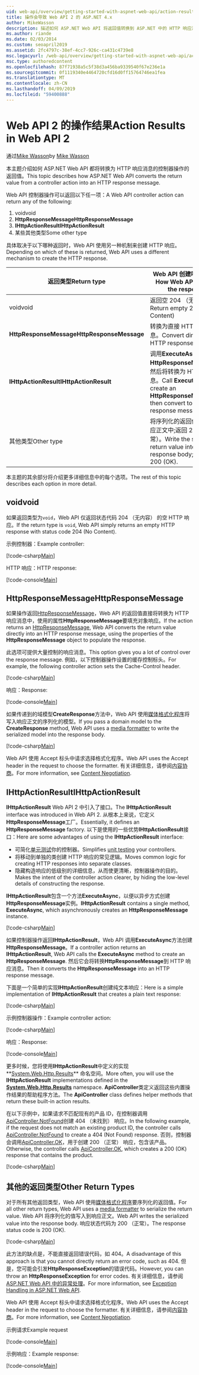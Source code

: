 ```yaml
---
uid: web-api/overview/getting-started-with-aspnet-web-api/action-results
title: 操作会导致 Web API 2 的 ASP.NET 4.x
author: MikeWasson
description: 描述如何 ASP.NET Web API 将返回值转换到 ASP.NET 中的 HTTP 响应消息的控制器操作从 4.x。
ms.author: riande
ms.date: 02/03/2014
ms.custom: seoapril2019
ms.assetid: 2fc4797c-38ef-4cc7-926c-ca431c4739e8
msc.legacyurl: /web-api/overview/getting-started-with-aspnet-web-api/action-results
msc.type: authoredcontent
ms.openlocfilehash: 87f71938a5c5f38d3a456ba9339540f67e236e1a
ms.sourcegitcommit: 0f1119340e4464720cfd16d0ff15764746ea1fea
ms.translationtype: MT
ms.contentlocale: zh-CN
ms.lasthandoff: 04/09/2019
ms.locfileid: "59400888"
---
```

# <a name="action-results-in-web-api-2"></a><span data-ttu-id="a77f4-103">Web API 2 的操作结果</span><span class="sxs-lookup"><span data-stu-id="a77f4-103">Action Results in Web API 2</span></span>

<span data-ttu-id="a77f4-104">通过[Mike Wasson](https://github.com/MikeWasson)</span><span class="sxs-lookup"><span data-stu-id="a77f4-104">by [Mike Wasson](https://github.com/MikeWasson)</span></span>

<span data-ttu-id="a77f4-105">本主题介绍如何 ASP.NET Web API 都将转换为 HTTP 响应消息的控制器操作的返回值。</span><span class="sxs-lookup"><span data-stu-id="a77f4-105">This topic describes how ASP.NET Web API converts the return value from a controller action into an HTTP response message.</span></span>

<span data-ttu-id="a77f4-106">Web API 控制器操作可以返回以下任一项：</span><span class="sxs-lookup"><span data-stu-id="a77f4-106">A Web API controller action can return any of the following:</span></span>

1. <span data-ttu-id="a77f4-107">void</span><span class="sxs-lookup"><span data-stu-id="a77f4-107">void</span></span>
2. **<span data-ttu-id="a77f4-108">HttpResponseMessage</span><span class="sxs-lookup"><span data-stu-id="a77f4-108">HttpResponseMessage</span></span>**
3. **<span data-ttu-id="a77f4-109">IHttpActionResult</span><span class="sxs-lookup"><span data-stu-id="a77f4-109">IHttpActionResult</span></span>**
4. <span data-ttu-id="a77f4-110">某些其他类型</span><span class="sxs-lookup"><span data-stu-id="a77f4-110">Some other type</span></span>

<span data-ttu-id="a77f4-111">具体取决于以下哪种返回时，Web API 使用另一种机制来创建 HTTP 响应。</span><span class="sxs-lookup"><span data-stu-id="a77f4-111">Depending on which of these is returned, Web API uses a different mechanism to create the HTTP response.</span></span>

| <span data-ttu-id="a77f4-112">返回类型</span><span class="sxs-lookup"><span data-stu-id="a77f4-112">Return type</span></span> | <span data-ttu-id="a77f4-113">Web API 创建响应的方式</span><span class="sxs-lookup"><span data-stu-id="a77f4-113">How Web API creates the response</span></span> |
| --- | --- |
| <span data-ttu-id="a77f4-114">void</span><span class="sxs-lookup"><span data-stu-id="a77f4-114">void</span></span> | <span data-ttu-id="a77f4-115">返回空 204 （无内容）</span><span class="sxs-lookup"><span data-stu-id="a77f4-115">Return empty 204 (No Content)</span></span> |
| **<span data-ttu-id="a77f4-116">HttpResponseMessage</span><span class="sxs-lookup"><span data-stu-id="a77f4-116">HttpResponseMessage</span></span>** | <span data-ttu-id="a77f4-117">转换为直接 HTTP 响应消息。</span><span class="sxs-lookup"><span data-stu-id="a77f4-117">Convert directly to an HTTP response message.</span></span> |
| **<span data-ttu-id="a77f4-118">IHttpActionResult</span><span class="sxs-lookup"><span data-stu-id="a77f4-118">IHttpActionResult</span></span>** | <span data-ttu-id="a77f4-119">调用**ExecuteAsync**来创建**HttpResponseMessage**，然后将转换为 HTTP 响应消息。</span><span class="sxs-lookup"><span data-stu-id="a77f4-119">Call **ExecuteAsync** to create an **HttpResponseMessage**, then convert to an HTTP response message.</span></span> |
| <span data-ttu-id="a77f4-120">其他类型</span><span class="sxs-lookup"><span data-stu-id="a77f4-120">Other type</span></span> | <span data-ttu-id="a77f4-121">将序列化的返回值写入到响应正文中;返回 200 （正常）。</span><span class="sxs-lookup"><span data-stu-id="a77f4-121">Write the serialized return value into the response body; return 200 (OK).</span></span> |

<span data-ttu-id="a77f4-122">本主题的其余部分将介绍更多详细信息中的每个选项。</span><span class="sxs-lookup"><span data-stu-id="a77f4-122">The rest of this topic describes each option in more detail.</span></span>

## <a name="void"></a><span data-ttu-id="a77f4-123">void</span><span class="sxs-lookup"><span data-stu-id="a77f4-123">void</span></span>

<span data-ttu-id="a77f4-124">如果返回类型为`void`，Web API 仅返回状态代码 204 （无内容） 的空 HTTP 响应。</span><span class="sxs-lookup"><span data-stu-id="a77f4-124">If the return type is `void`, Web API simply returns an empty HTTP response with status code 204 (No Content).</span></span>

<span data-ttu-id="a77f4-125">示例控制器：</span><span class="sxs-lookup"><span data-stu-id="a77f4-125">Example controller:</span></span>

[!code-csharp[Main](action-results/samples/sample1.cs)]

<span data-ttu-id="a77f4-126">HTTP 响应：</span><span class="sxs-lookup"><span data-stu-id="a77f4-126">HTTP response:</span></span>

[!code-console[Main](action-results/samples/sample2.cmd)]

## <a name="httpresponsemessage"></a><span data-ttu-id="a77f4-127">HttpResponseMessage</span><span class="sxs-lookup"><span data-stu-id="a77f4-127">HttpResponseMessage</span></span>

<span data-ttu-id="a77f4-128">如果操作返回[HttpResponseMessage](https://msdn.microsoft.com/library/system.net.http.httpresponsemessage.aspx)，Web API 的返回值直接将转换为 HTTP 响应消息中，使用的属性**HttpResponseMessage**要填充对象响应。</span><span class="sxs-lookup"><span data-stu-id="a77f4-128">If the action returns an [HttpResponseMessage](https://msdn.microsoft.com/library/system.net.http.httpresponsemessage.aspx), Web API converts the return value directly into an HTTP response message, using the properties of the **HttpResponseMessage** object to populate the response.</span></span>

<span data-ttu-id="a77f4-129">此选项可提供大量控制的响应消息。</span><span class="sxs-lookup"><span data-stu-id="a77f4-129">This option gives you a lot of control over the response message.</span></span> <span data-ttu-id="a77f4-130">例如，以下控制器操作设置的缓存控制标头。</span><span class="sxs-lookup"><span data-stu-id="a77f4-130">For example, the following controller action sets the Cache-Control header.</span></span>

[!code-csharp[Main](action-results/samples/sample3.cs)]

<span data-ttu-id="a77f4-131">响应：</span><span class="sxs-lookup"><span data-stu-id="a77f4-131">Response:</span></span>

[!code-console[Main](action-results/samples/sample4.cmd?highlight=2)]

<span data-ttu-id="a77f4-132">如果传递到的域模型**CreateResponse**方法中，Web API 使用[媒体格式化程序](../formats-and-model-binding/media-formatters.md)将写入响应正文的序列化的模型。</span><span class="sxs-lookup"><span data-stu-id="a77f4-132">If you pass a domain model to the **CreateResponse** method, Web API uses a [media formatter](../formats-and-model-binding/media-formatters.md) to write the serialized model into the response body.</span></span>

[!code-csharp[Main](action-results/samples/sample5.cs)]

<span data-ttu-id="a77f4-133">Web API 使用 Accept 标头中请求选择格式化程序。</span><span class="sxs-lookup"><span data-stu-id="a77f4-133">Web API uses the Accept header in the request to choose the formatter.</span></span> <span data-ttu-id="a77f4-134">有关详细信息，请参阅[内容协商](../formats-and-model-binding/content-negotiation.md)。</span><span class="sxs-lookup"><span data-stu-id="a77f4-134">For more information, see [Content Negotiation](../formats-and-model-binding/content-negotiation.md).</span></span>

## <a name="ihttpactionresult"></a><span data-ttu-id="a77f4-135">IHttpActionResult</span><span class="sxs-lookup"><span data-stu-id="a77f4-135">IHttpActionResult</span></span>

<span data-ttu-id="a77f4-136">**IHttpActionResult** Web API 2 中引入了接口。</span><span class="sxs-lookup"><span data-stu-id="a77f4-136">The **IHttpActionResult** interface was introduced in Web API 2.</span></span> <span data-ttu-id="a77f4-137">从根本上来说，它定义**HttpResponseMessage**工厂。</span><span class="sxs-lookup"><span data-stu-id="a77f4-137">Essentially, it defines an **HttpResponseMessage** factory.</span></span> <span data-ttu-id="a77f4-138">以下是使用的一些优势**IHttpActionResult**接口：</span><span class="sxs-lookup"><span data-stu-id="a77f4-138">Here are some advantages of using the **IHttpActionResult** interface:</span></span>

- <span data-ttu-id="a77f4-139">可简化[单元测试](../testing-and-debugging/unit-testing-controllers-in-web-api.md)你的控制器。</span><span class="sxs-lookup"><span data-stu-id="a77f4-139">Simplifies [unit testing](../testing-and-debugging/unit-testing-controllers-in-web-api.md) your controllers.</span></span>
- <span data-ttu-id="a77f4-140">将移动到单独的类创建 HTTP 响应的常见逻辑。</span><span class="sxs-lookup"><span data-stu-id="a77f4-140">Moves common logic for creating HTTP responses into separate classes.</span></span>
- <span data-ttu-id="a77f4-141">隐藏构造响应的低级别的详细信息，从而使更清晰，控制器操作的目的。</span><span class="sxs-lookup"><span data-stu-id="a77f4-141">Makes the intent of the controller action clearer, by hiding the low-level details of constructing the response.</span></span>

<span data-ttu-id="a77f4-142">**IHttpActionResult**包含一个方法**ExecuteAsync**，以便以异步方式创建**HttpResponseMessage**实例。</span><span class="sxs-lookup"><span data-stu-id="a77f4-142">**IHttpActionResult** contains a single method, **ExecuteAsync**, which asynchronously creates an **HttpResponseMessage** instance.</span></span>

[!code-csharp[Main](action-results/samples/sample6.cs)]

<span data-ttu-id="a77f4-143">如果控制器操作返回**IHttpActionResult**，Web API 调用**ExecuteAsync**方法创建**HttpResponseMessage**。</span><span class="sxs-lookup"><span data-stu-id="a77f4-143">If a controller action returns an **IHttpActionResult**, Web API calls the **ExecuteAsync** method to create an **HttpResponseMessage**.</span></span> <span data-ttu-id="a77f4-144">然后它会将转换**HttpResponseMessage**到 HTTP 响应消息。</span><span class="sxs-lookup"><span data-stu-id="a77f4-144">Then it converts the **HttpResponseMessage** into an HTTP response message.</span></span>

<span data-ttu-id="a77f4-145">下面是一个简单的实现**IHttpActionResult**创建纯文本响应：</span><span class="sxs-lookup"><span data-stu-id="a77f4-145">Here is a simple implementation of **IHttpActionResult** that creates a plain text response:</span></span>

[!code-csharp[Main](action-results/samples/sample7.cs)]

<span data-ttu-id="a77f4-146">示例控制器操作：</span><span class="sxs-lookup"><span data-stu-id="a77f4-146">Example controller action:</span></span>

[!code-csharp[Main](action-results/samples/sample8.cs)]

<span data-ttu-id="a77f4-147">响应：</span><span class="sxs-lookup"><span data-stu-id="a77f4-147">Response:</span></span>

[!code-console[Main](action-results/samples/sample9.cmd)]

<span data-ttu-id="a77f4-148">更多时候，您将使用**IHttpActionResult**中定义的实现**[System.Web.Http.Results](https://msdn.microsoft.com/library/system.web.http.results.aspx)** 命名空间。</span><span class="sxs-lookup"><span data-stu-id="a77f4-148">More often, you will use the **IHttpActionResult** implementations defined in the **[System.Web.Http.Results](https://msdn.microsoft.com/library/system.web.http.results.aspx)** namespace.</span></span> <span data-ttu-id="a77f4-149">**ApiController**类定义返回这些内置操作结果的帮助程序方法。</span><span class="sxs-lookup"><span data-stu-id="a77f4-149">The **ApiController** class defines helper methods that return these built-in action results.</span></span>

<span data-ttu-id="a77f4-150">在以下示例中，如果请求不匹配现有的产品 ID，在控制器调用[ApiController.NotFound](https://msdn.microsoft.com/library/system.web.http.apicontroller.notfound.aspx)创建 404 （未找到） 响应。</span><span class="sxs-lookup"><span data-stu-id="a77f4-150">In the following example, if the request does not match an existing product ID, the controller calls [ApiController.NotFound](https://msdn.microsoft.com/library/system.web.http.apicontroller.notfound.aspx) to create a 404 (Not Found) response.</span></span> <span data-ttu-id="a77f4-151">否则，控制器会调用[ApiController.OK](https://msdn.microsoft.com/library/dn314591.aspx)，用于创建 200 （正常） 响应，包含该产品。</span><span class="sxs-lookup"><span data-stu-id="a77f4-151">Otherwise, the controller calls [ApiController.OK](https://msdn.microsoft.com/library/dn314591.aspx), which creates a 200 (OK) response that contains the product.</span></span>

[!code-csharp[Main](action-results/samples/sample10.cs)]

## <a name="other-return-types"></a><span data-ttu-id="a77f4-152">其他的返回类型</span><span class="sxs-lookup"><span data-stu-id="a77f4-152">Other Return Types</span></span>

<span data-ttu-id="a77f4-153">对于所有其他返回类型，Web API 使用[媒体格式化程序](../formats-and-model-binding/media-formatters.md)要序列化的返回值。</span><span class="sxs-lookup"><span data-stu-id="a77f4-153">For all other return types, Web API uses a [media formatter](../formats-and-model-binding/media-formatters.md) to serialize the return value.</span></span> <span data-ttu-id="a77f4-154">Web API 将序列化的值写入到响应正文。</span><span class="sxs-lookup"><span data-stu-id="a77f4-154">Web API writes the serialized value into the response body.</span></span> <span data-ttu-id="a77f4-155">响应状态代码为 200 （正常）。</span><span class="sxs-lookup"><span data-stu-id="a77f4-155">The response status code is 200 (OK).</span></span>

[!code-csharp[Main](action-results/samples/sample11.cs)]

<span data-ttu-id="a77f4-156">此方法的缺点是，不能直接返回错误代码，如 404。</span><span class="sxs-lookup"><span data-stu-id="a77f4-156">A disadvantage of this approach is that you cannot directly return an error code, such as 404.</span></span> <span data-ttu-id="a77f4-157">但是，您可能会引发**HttpResponseException**的错误代码。</span><span class="sxs-lookup"><span data-stu-id="a77f4-157">However, you can throw an **HttpResponseException** for error codes.</span></span> <span data-ttu-id="a77f4-158">有关详细信息，请参阅[ASP.NET Web API 中的异常处理](../error-handling/exception-handling.md)。</span><span class="sxs-lookup"><span data-stu-id="a77f4-158">For more information, see [Exception Handling in ASP.NET Web API](../error-handling/exception-handling.md).</span></span>

<span data-ttu-id="a77f4-159">Web API 使用 Accept 标头中请求选择格式化程序。</span><span class="sxs-lookup"><span data-stu-id="a77f4-159">Web API uses the Accept header in the request to choose the formatter.</span></span> <span data-ttu-id="a77f4-160">有关详细信息，请参阅[内容协商](../formats-and-model-binding/content-negotiation.md)。</span><span class="sxs-lookup"><span data-stu-id="a77f4-160">For more information, see [Content Negotiation](../formats-and-model-binding/content-negotiation.md).</span></span>

<span data-ttu-id="a77f4-161">示例请求</span><span class="sxs-lookup"><span data-stu-id="a77f4-161">Example request</span></span>

[!code-console[Main](action-results/samples/sample12.cmd)]

<span data-ttu-id="a77f4-162">示例响应：</span><span class="sxs-lookup"><span data-stu-id="a77f4-162">Example response:</span></span>

[!code-console[Main](action-results/samples/sample13.cmd)]
